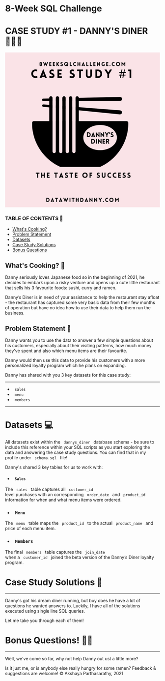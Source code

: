 # 8-Week SQL Challenge #

# CASE STUDY #1 - DANNY'S DINER 👩🏻‍🍳
![picturelogo](https://github.com/iaks23/8WeekSqlChallenge/blob/main/img/W1.png)

### TABLE OF CONTENTS 📖
* [What's Cooking?](#what's-cooking)
* [Problem Statement](#problem-statement)
* [Datasets](#datasets)
* [Case Study Solutions](#case-study-solutions)
* [Bonus Questions](#bonus-questions)



## What's Cooking? 🍜 <a name="what's-cooking"></a>

Danny seriously loves Japanese food so in the beginning of 2021, he decides to embark upon a risky venture and opens up a cute little restaurant that sells his 3 favourite foods: sushi, curry and ramen.

Danny’s Diner is in need of your assistance to help the restaurant stay afloat - the restaurant has captured some very basic data from their few months of operation but have no idea how to use their data to help them run the business.


## Problem Statement 🔨 <a name="problem-statement"></a>

Danny wants you to use the data to answer a few simple questions about his customers, especially about their visiting patterns, how much money they’ve spent and also which menu items are their favourite.

Danny would then use this data to provide his customers with a more personalized loyalty program which he plans on expanding.

Danny has shared with you 3 key datasets for this case study:

---------------

* <code> sales </code>
* <code> menu </code>
* <code> members </code>

---------------

  
# Datasets 💻 <a name="datasets"></a>
 
All datasets exist within the <code> dannys_diner </code> database schema - be sure to include this reference within your SQL scripts as you start exploring the data and answering the case study questions. 
You can find that in my profile under <code> schema.sql </code> file!

Danny's shared 3 key tables for us to work with:
  
  * #### <code> Sales </code>


The <code> sales </code> table captures all <code> customer_id </code> level purchases with an corresponding <code> order_date </code> and <code> product_id </code> information for when and what menu items were ordered.

  * ### <code> Menu </code>

The <code> menu </code> table maps the <code> product_id </code> to the actual <code> product_name </code> and price of each menu item.

  * ### <code> Members </code>

The final <code> members </code> table captures the <code> join_date </code> when a <code> customer_id </code> joined the beta version of the Danny’s Diner loyalty program.


# Case Study Solutions 🔑 <a name="case-study-solutions"></a>
---------------
Danny's got his dream diner running, but boy does he have a lot of questions he wanted answers to. Luckily, I have all of the solutions executed using single line SQL queries.

Let me take you through each of them!


# Bonus Questions! 💃🏻 <a name="bonus-questions"></a>
---------------
Well, we've come so far, why not help Danny out ust a little more?









Is it just me, or is anybody else really hungry for some ramen? Feedback & suggestions are welcome!
© Akshaya Parthasarathy, 2021

